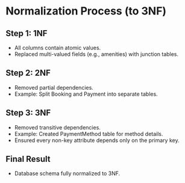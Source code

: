 # Normalization Process (to 3NF)

## Step 1: 1NF
- All columns contain atomic values.
- Replaced multi-valued fields (e.g., amenities) with junction tables.

## Step 2: 2NF
- Removed partial dependencies.
- Example: Split Booking and Payment into separate tables.

## Step 3: 3NF
- Removed transitive dependencies.
- Example: Created PaymentMethod table for method details.
- Ensured every non-key attribute depends only on the primary key.

## Final Result
- Database schema fully normalized to 3NF.
